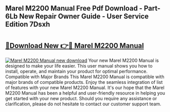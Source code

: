 ## Marel M2200 Manual Free Pdf Download - Part-6Lb New Repair Owner Guide - User Service Edition 7Dsxh

# <h2><a href="http://cf17442.oget.top/?id=Marel+M2200+Manual">🔗Download New 👉🔴 Marel M2200 Manual</a></h2>

[![Marel M2200 Manual new download](https://i.imgur.com/5g1atiW.png)](http://cf17442.oget.top/?id=Marel+M2200+Manual)
Your new Marel M2200 Manual is designed to make your life easier. This user manual shows you how to install, operate, and maintain your product for optimal performance. Compatible with Major Brands This Marel M2200 Manual is compatible with major brands of compatible products. Enjoy the seamless integration of list of features with your new Marel M2200 Manual. It's our hope that the Marel M2200 Manual has been a helpful and user-friendly resource in helping you get started with your new product. Should you require any assistance or clarification, please do not hesitate to contact our customer support team.
